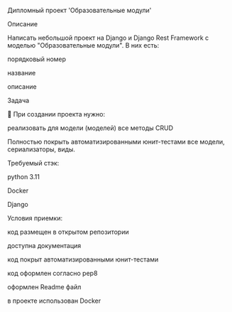 Дипломный проект 'Образовательные модули'

Описание

Написать небольшой проект на Django и Django Rest Framework с моделью "Образовательные модули". В них есть:

порядковый номер

название

описание

Задача

👾 При создании проекта нужно:

реализовать для модели (моделей) все методы CRUD

Полностью покрыть автоматизированными юнит-тестами все модели, сериализаторы, виды.

Требуемый стэк:

python 3.11

Docker

Django

Условия приемки:

код размещен в открытом репозитории

доступна документация

код покрыт автоматизированными юнит-тестами

код оформлен согласно pep8

оформлен Readme файл

в проекте использован Docker
